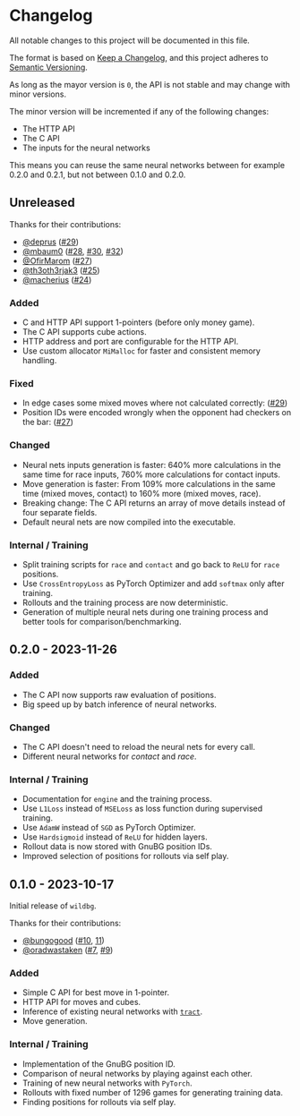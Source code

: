 # Changelog

All notable changes to this project will be documented in this file.

The format is based on [Keep a Changelog](https://keepachangelog.com/en/1.1.0/),
and this project adheres to [Semantic Versioning](https://semver.org/spec/v2.0.0.html).

As long as the mayor version is `0`, the API is not stable and may change with minor versions.

The minor version will be incremented if any of the following changes:

- The HTTP API
- The C API
- The inputs for the neural networks

This means you can reuse the same neural networks between for example 0.2.0 and 0.2.1, but not between 0.1.0 and 0.2.0.

## Unreleased

Thanks for their contributions:

- [@deprus](https://github.com/deprus) ([#29]([https://github.com/carsten-wenderdel/wildbg/issues/29))
- [@mbaum0](https://github.com/mbaum0) ([#28](https://github.com/carsten-wenderdel/wildbg/pull/28), [#30](https://github.com/carsten-wenderdel/wildbg/pull/30), [#32](https://github.com/carsten-wenderdel/wildbg/pull/32))
- [@OfirMarom](https://github.com/OfirMarom) ([#27](https://github.com/carsten-wenderdel/wildbg/issues/27))
- [@th3oth3rjak3](https://github.com/th3oth3rjak3) ([#25](https://github.com/carsten-wenderdel/wildbg/pull/25))
- [@macherius](https://github.com/macherius) ([#24](https://github.com/carsten-wenderdel/wildbg/pull/24))

### Added

- C and HTTP API support 1-pointers (before only money game).
- The C API supports cube actions.
- HTTP address and port are configurable for the HTTP API.
- Use custom allocator `MiMalloc` for faster and consistent memory handling.

### Fixed

- In edge cases some mixed moves where not calculated
  correctly: ([#29]([https://github.com/carsten-wenderdel/wildbg/issues/29))
- Position IDs were encoded wrongly when the opponent had checkers on the
  bar: ([#27](https://github.com/carsten-wenderdel/wildbg/issues/27))

### Changed

- Neural nets inputs generation is faster: 640% more calculations in the same time for race inputs,
  760% more calculations for contact inputs.
- Move generation is faster: From 109% more calculations in the same time (mixed moves, contact) to 160% more
  (mixed moves, race).
- Breaking change: The C API returns an array of move details instead of four separate fields.
- Default neural nets are now compiled into the executable.

### Internal / Training

- Split training scripts for `race` and `contact` and go back to `ReLU` for `race` positions.
- Use `CrossEntropyLoss` as PyTorch Optimizer and add `softmax` only after training.
- Rollouts and the training process are now deterministic.
- Generation of multiple neural nets during one training process and better tools for comparison/benchmarking.

## 0.2.0 - 2023-11-26

### Added

- The C API now supports raw evaluation of positions.
- Big speed up by batch inference of neural networks.

### Changed

- The C API doesn't need to reload the neural nets for every call.
- Different neural networks for _contact_ and _race_.

### Internal / Training

- Documentation for `engine` and the training process.
- Use `L1Loss` instead of `MSELoss` as loss function during supervised training.
- Use `AdamW` instead of `SGD` as PyTorch Optimizer.
- Use `Hardsigmoid` instead of `ReLU` for hidden layers.
- Rollout data is now stored with GnuBG position IDs.
- Improved selection of positions for rollouts via self play.

## 0.1.0 - 2023-10-17

Initial release of `wildbg`.

Thanks for their contributions:

- [@bungogood](https://github.com/bungogood) ([#10](https://github.com/carsten-wenderdel/wildbg/pull/10), [11](https://github.com/carsten-wenderdel/wildbg/pull/11))
- [@oradwastaken](https://github.com/oradwastaken) ([#7](https://github.com/carsten-wenderdel/wildbg/pull/7), [#9](https://github.com/carsten-wenderdel/wildbg/pull/9))

### Added

- Simple C API for best move in 1-pointer.
- HTTP API for moves and cubes.
- Inference of existing neural networks with [`tract`](https://github.com/sonos/tract).
- Move generation.

### Internal / Training

- Implementation of the GnuBG position ID.
- Comparison of neural networks by playing against each other.
- Training of new neural networks with `PyTorch`.
- Rollouts with fixed number of 1296 games for generating training data.
- Finding positions for rollouts via self play.
